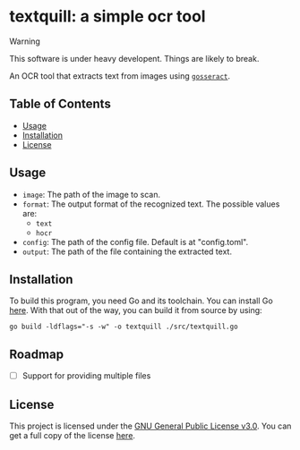 # textquill: a simple ocr tool

> [!WARNING]
> This software is under heavy developent. Things are likely to break.

An OCR tool that extracts text from images using
[`gosseract`](https://github.com/otiai10/gosseract).

## Table of Contents

  - [Usage](#usage)
  - [Installation](#installation)
  - [License](#license)

## Usage

  - `image`: The path of the image to scan.
  - `format`: The output format of the recognized text. The possible values are:
    - `text`
    - `hocr`
  - `config`: The path of the config file. Default is at "config.toml".
  - `output`: The path of the file containing the extracted text.

## Installation

To build this program, you need Go and its toolchain. You can install Go
[here](https://go.dev/dl/). With that out of the way, you can build it from
source by using:

``` console
go build -ldflags="-s -w" -o textquill ./src/textquill.go
```

## Roadmap

  - [ ] Support for providing multiple files

## License

This project is licensed under the [GNU General Public License
v3.0](LICENSE.md). You can get a full copy of the license
[here](https://www.gnu.org/licenses/gpl-3.0.html).
